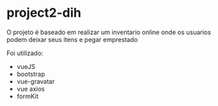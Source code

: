 # project2-dih

O projeto é baseado em realizar um inventario online
onde os usuarios podem deixar seus itens e pegar emprestado

Foi utilizado: 
- vueJS
- bootstrap
- vue-gravatar
- vue axios
- formKit
